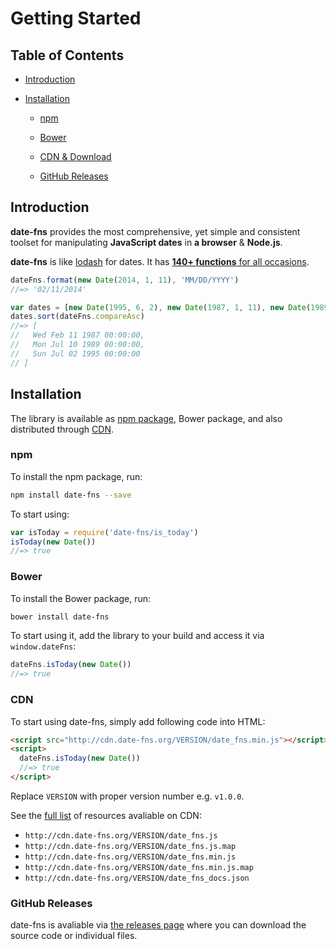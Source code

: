 # Getting Started

## Table of Contents

- [Introduction](#introduction)

- [Installation](#installation)

  - [npm](#npm)

  - [Bower](#bower)

  - [CDN & Download](#cdn)

  - [GitHub Releases](#github-releases)

## Introduction

**date-fns** provides the most comprehensive, yet simple and consistent toolset
for manipulating **JavaScript dates** in **a browser** & **Node.js**.

**date-fns** is like [lodash](https://lodash.com) for dates. It has
[**140+ functions** for all occasions](https://date-fns.org/docs/).

```js
dateFns.format(new Date(2014, 1, 11), 'MM/DD/YYYY')
//=> '02/11/2014'

var dates = [new Date(1995, 6, 2), new Date(1987, 1, 11), new Date(1989, 6, 10)]
dates.sort(dateFns.compareAsc)
//=> [
//   Wed Feb 11 1987 00:00:00,
//   Mon Jul 10 1989 00:00:00,
//   Sun Jul 02 1995 00:00:00
// ]
```

## Installation

The library is available as [npm package](https://www.npmjs.com/package/date-fns),
Bower package, and also distributed through [CDN](http://cdn.date-fns.org/).

### npm

To install the npm package, run:

```bash
npm install date-fns --save
```

To start using:

```js
var isToday = require('date-fns/is_today')
isToday(new Date())
//=> true
```

### Bower

To install the Bower package, run:

```bash
bower install date-fns
```

To start using it, add the library to your build and access it
via `window.dateFns`:

```js
dateFns.isToday(new Date())
//=> true
```

### CDN

To start using date-fns, simply add following code into HTML:

```html
<script src="http://cdn.date-fns.org/VERSION/date_fns.min.js"></script>
<script>
  dateFns.isToday(new Date())
  //=> true
</script>
```

Replace `VERSION` with proper version number e.g. `v1.0.0`.

See the [full list](http://cdn.date-fns.org/) of resources avaliable on CDN:

- `http://cdn.date-fns.org/VERSION/date_fns.js`
- `http://cdn.date-fns.org/VERSION/date_fns.js.map`
- `http://cdn.date-fns.org/VERSION/date_fns.min.js`
- `http://cdn.date-fns.org/VERSION/date_fns.min.js.map`
- `http://cdn.date-fns.org/VERSION/date_fns_docs.json`

### GitHub Releases

date-fns is avaliable via [the releases page](https://github.com/date-fns/date-fns/releases)
where you can download the source code or individual files.
